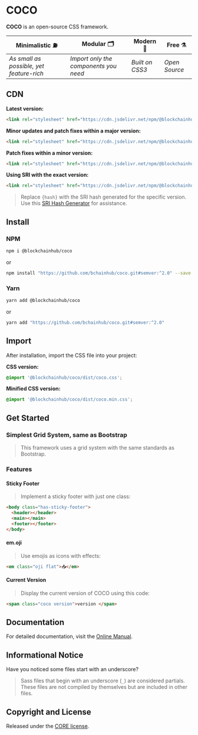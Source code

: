 
# COCO

**COCO** is an open-source CSS framework.

Minimalistic ⛽ | Modular 🗂 | Modern 💈 | Free ⚗️
--- | --- | --- | ---
*As small as possible, yet feature-rich* | *Import only the components you need* | *Built on CSS3* | *Open Source*

## CDN

**Latest version:**

```html
<link rel="stylesheet" href="https://cdn.jsdelivr.net/npm/@blockchainhub/coco/dist/css/coco.min.css" />
```

**Minor updates and patch fixes within a major version:**

```html
<link rel="stylesheet" href="https://cdn.jsdelivr.net/npm/@blockchainhub/coco@2/dist/css/coco.min.css" />
```

**Patch fixes within a minor version:**

```html
<link rel="stylesheet" href="https://cdn.jsdelivr.net/npm/@blockchainhub/coco@2.0/dist/css/coco.min.css" />
```

**Using SRI with the exact version:**

```html
<link rel="stylesheet" href="https://cdn.jsdelivr.net/npm/@blockchainhub/coco@2.0.0/dist/css/coco.min.css" integrity="sha384-{hash}" crossorigin="anonymous" />
```

> Replace `{hash}` with the SRI hash generated for the specific version. Use this [SRI Hash Generator](https://www.srihash.org/) for assistance.

## Install

### NPM

```sh
npm i @blockchainhub/coco
```

or

```sh
npm install "https://github.com/bchainhub/coco.git#semver:^2.0" --save
```

### Yarn

```sh
yarn add @blockchainhub/coco
```

or

```sh
yarn add "https://github.com/bchainhub/coco.git#semver:^2.0"
```

## Import

After installation, import the CSS file into your project:

**CSS version:**

```css
@import '@blockchainhub/coco/dist/coco.css';
```

**Minified CSS version:**

```css
@import '@blockchainhub/coco/dist/coco.min.css';
```

## Get Started

### Simplest Grid System, same as Bootstrap

> This framework uses a grid system with the same standards as Bootstrap.

### Features

#### Sticky Footer

> Implement a sticky footer with just one class:

```html
<body class="has-sticky-footer">
  <header></header>
  <main></main>
  <footer></footer>
</body>
```

#### em.oji

> Use emojis as icons with effects:

```html
<em class="oji flat">📥</em>
```

#### Current Version

> Display the current version of COCO using this code:

```html
<span class="coco version">version </span>
```

## Documentation

For detailed documentation, visit the [Online Manual](https://bchainhub.github.io/coco/).

## Informational Notice

Have you noticed some files start with an underscore?

> Sass files that begin with an underscore (`_`) are considered partials. These files are not compiled by themselves but are included in other files.

## Copyright and License

Released under the [CORE license](LICENSE).
